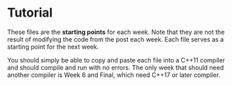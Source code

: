 # Tutorial

These files are the **starting points** for each week. Note that they are not the result of modifying the code from the post each week. 
Each file serves as a starting point for the next week.

You should simply be able to copy and paste each file into a C++11 compiler and should compile and run with no errors. The only week that
should need another compiler is Week 6 and Final, which need C++17 or later compiler.

